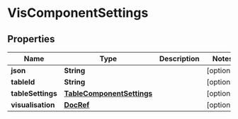 # VisComponentSettings

## Properties
Name | Type | Description | Notes
------------ | ------------- | ------------- | -------------
**json** | **String** |  |  [optional]
**tableId** | **String** |  |  [optional]
**tableSettings** | [**TableComponentSettings**](TableComponentSettings.md) |  |  [optional]
**visualisation** | [**DocRef**](DocRef.md) |  |  [optional]
